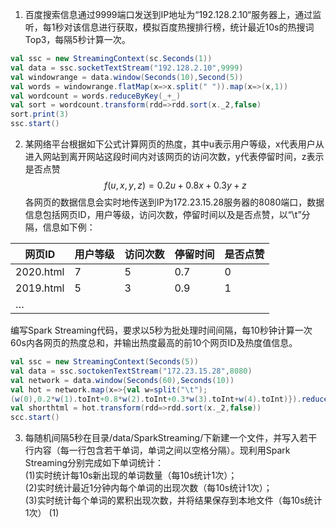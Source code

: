 1. 百度搜索信息通过9999端口发送到IP地址为“192.128.2.10“服务器上，通过监听，每1秒对该信息进行获取，模拟百度热搜排行榜，统计最近10s的热搜词Top3，每隔5秒计算一次。
```Scala
val ssc = new StreamingContext(sc.Seconds(1))
val data = ssc.socketTextStream("192.128.2.10",9999)
val windowrange = data.window(Seconds(10),Second(5))
val words = windowrange.flatMap(x=>x.split(" ")).map(x=>(x,1))
val wordcount = words.reduceByKey(_+_)
val sort = wordcount.transform(rdd=>rdd.sort(x._2,false)
sort.print(3)
ssc.start()
```
2. 某网络平台根据如下公式计算网页的热度，其中u表示用户等级，x代表用户从进入网站到离开网站这段时间内对该网页的访问次数，y代表停留时间，z表示是否点赞\
        $$f(u,x,y,z)=0.2u+0.8x+0.3y+z$$
各网页的数据信息会实时地传送到IP为172.23.15.28服务器的8080端口，数据信息包括网页ID，用户等级，访问次数，停留时间以及是否点赞，以“\t”分隔，信息如下例：

| 网页ID    | 用户等级 | 访问次数 | 停留时间 | 是否点赞 |
| --------- | -------- | -------- | -------- | -------- |
| 2020.html | 7        | 5        | 0.7      | 0        |
| 2019.html | 5        | 3        | 0.9      | 1        |
| …         |          |          |          |          |

编写Spark Streaming代码，要求以5秒为批处理时间间隔，每10秒钟计算一次60s内各网页的热度总和，并输出热度最高的前10个网页ID及热度值信息。
```Scala
val ssc = new StreamingContext(Seconds(5))
val data = ssc.soctokenTextStream("172.23.15.28",8080)
val network = data.window(Seconds(60),Seconds(10))
val hot = network.map(x=>{val w=split("\t");
(w(0),0.2*w(1).toInt+0.8*w(2).toInt+0.3*w(3).toInt+w(4).toInt)}).reduceByKey(_+_)
val shorthtml = hot.transform(rdd=>rdd.sort(x._2,false))
scc.start()
```
3. 每随机间隔5秒在目录/data/SparkStreaming/下新建一个文件，并写入若干行内容（每一行包含若干单词，单词之间以空格分隔）。现利用Spark Streaming分别完成如下单词统计： \
(1)实时统计每10s新出现的单词数量（每10s统计1次）； \
(2)实时统计最近1分钟内每个单词的出现次数（每10s统计1次）；\
(3)实时统计每个单词的累积出现次数，并将结果保存到本地文件（每10s统计1次）
(1)
```Scala

